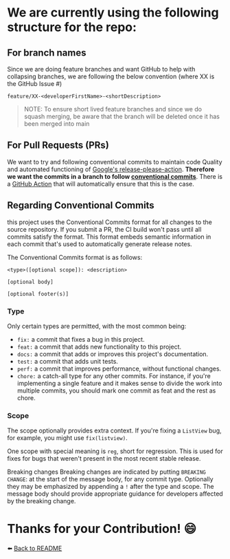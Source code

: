 # We are currently using the following structure for the repo:

## For branch names

Since we are doing feature branches and want GitHub to help with collapsing branches, we are following the below convention (where XX is the GitHub Issue #)
```
feature/XX-<developerFirstName>-<shortDescription>
```
> NOTE: To ensure short lived feature branches and since we do squash merging, be aware that the branch will be deleted once it has been merged into main

## For Pull Requests (PRs)

We want to try and following conventional commits to maintain code Quality and automated functioning of [Google's release-please-action](https://github.com/PHACDataHub/DSCO-experimental-web-app-platform/blob/main/.github/workflows/release_please.yml).
**Therefore we want the commits in a branch to follow [conventional commits](https://www.conventionalcommits.org/en/v1.0.0/)**. There is a [GitHub Action](https://github.com/PHACDataHub/DSCO-experimental-web-app-platform/blob/main/.github/workflows/pr_title_and_body_linter.yml) that will automatically ensure that this is the case.

## Regarding Conventional Commits
this project uses the Conventional Commits format for all changes to the source repository. If you submit a PR, the CI build won't pass until all commits satisfy the format. This format embeds semantic information in each commit that's used to automatically generate release notes.

The Conventional Commits format is as follows:

```
<type>([optional scope]): <description>

[optional body]

[optional footer(s)]
```

### Type

Only certain types are permitted, with the most common being:

- `fix:` a commit that fixes a bug in this project.
- `feat:` a commit that adds new functionality to this project.
- `docs:` a commit that adds or improves this project's documentation.
- `test:` a commit that adds unit tests.
- `perf:` a commit that improves performance, without functional changes.
- `chore:` a catch-all type for any other commits. For instance, if you're implementing a single feature and it makes sense to divide the work into multiple commits, you should mark one commit as feat and the rest as chore.

### Scope

The scope optionally provides extra context. If you're fixing a `ListView` bug, for example, you might use `fix(listview)`.

One scope with special meaning is `reg`, short for regression. This is used for fixes for bugs that weren't present in the most recent stable release.

Breaking changes
Breaking changes are indicated by putting `BREAKING CHANGE`: at the start of the message body, for any commit type. Optionally they may be emphasized by appending a `!` after the type and scope. The message body should provide appropriate guidance for developers affected by the breaking change.

# Thanks for your Contribution! 😄

⬅️ [Back to README](/README)
